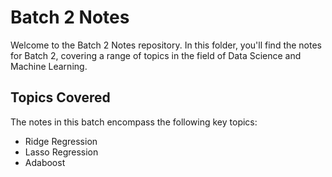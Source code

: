 # Batch 2 Notes

Welcome to the Batch 2 Notes repository. In this folder, you'll find the notes for Batch 2, covering a range of topics in the field of Data Science and Machine Learning.

## Topics Covered

The notes in this batch encompass the following key topics:

 - Ridge Regression
 - Lasso Regression
 - Adaboost
